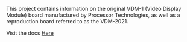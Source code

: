 This project contains information on the original VDM-1 (Video Display Module) board manufactured by Processor Technologies, as well as a reproduction board referred to as the VDM-2021.

Visit the docs [Here](https://physicsrob.github.io/vdm1)

